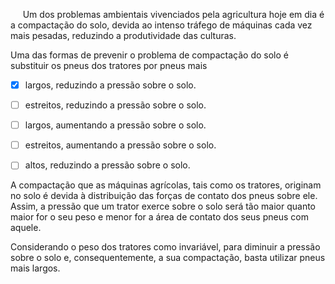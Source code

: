 

     Um dos problemas ambientais vivenciados pela agricultura hoje em dia é a compactação do solo, devida ao intenso tráfego de máquinas cada vez mais pesadas, reduzindo a produtividade das culturas.

Uma das formas de prevenir o problema de compactação do solo é substituir os pneus dos tratores por pneus mais



- [x] largos, reduzindo a pressão sobre o solo.
- [ ] estreitos, reduzindo a pressão sobre o solo.
- [ ] largos, aumentando a pressão sobre o solo.
- [ ] estreitos, aumentando a pressão sobre o solo.
- [ ] altos, reduzindo a pressão sobre o solo.


A compactação que as máquinas agrícolas, tais como os tratores, originam no solo é devida à distribuição das forças de contato dos pneus sobre ele. Assim, a pressão que um trator exerce sobre o solo será tão maior quanto maior for o seu peso e menor for a área de contato dos seus pneus com aquele.

Considerando o peso dos tratores como invariável, para diminuir a pressão sobre o solo e, consequentemente, a sua compactação, basta utilizar pneus mais largos.

        